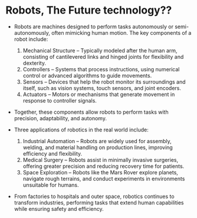 # Robots, The Future technology??
- Robots are machines designed to perform tasks autonomously or semi-autonomously, often mimicking human motion. The key components of a robot include:  
   1. Mechanical Structure – Typically modeled after the human arm, consisting of cantilevered links and hinged joints for flexibility and dexterity.  
   2. Controllers – Systems that process instructions, using numerical control or advanced algorithms to guide movements.  
   3. Sensors – Devices that help the robot monitor its surroundings and itself, such as vision systems, touch sensors, and joint encoders.  
   4. Actuators – Motors or mechanisms that generate movement in response to controller signals.  

- Together, these components allow robots to perform tasks with precision, adaptability, and autonomy.  

- Three applications of robotics in the real world include:  
    1. Industrial Automation – Robots are widely used for assembly, welding, and material handling on production lines, improving efficiency and flexibility.  
    2. Medical Surgery – Robots assist in minimally invasive surgeries, offering greater precision and reducing recovery time for patients.  
    3. Space Exploration – Robots like the Mars Rover explore planets, navigate rough terrains, and conduct experiments in environments unsuitable for humans.  

- From factories to hospitals and outer space, robotics continues to transform industries, performing tasks that extend human capabilities while ensuring safety and efficiency.
